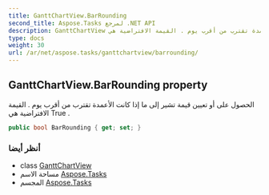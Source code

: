 ```yaml
---
title: GanttChartView.BarRounding
second_title: Aspose.Tasks لمرجع .NET API
description: GanttChartView ملكية. الحصول على أو تعيين قيمة تشير إلى ما إذا كانت الأعمدة تقترب من أقرب يوم . القيمة الافتراضية هي True .
type: docs
weight: 30
url: /ar/net/aspose.tasks/ganttchartview/barrounding/
---
```

## GanttChartView.BarRounding property

الحصول على أو تعيين قيمة تشير إلى ما إذا كانت الأعمدة تقترب من أقرب يوم . القيمة الافتراضية هي True .

```csharp
public bool BarRounding { get; set; }
```

### أنظر أيضا

* class [GanttChartView](../)
* مساحة الاسم [Aspose.Tasks](../../ganttchartview/)
* المجسم [Aspose.Tasks](../../../)


